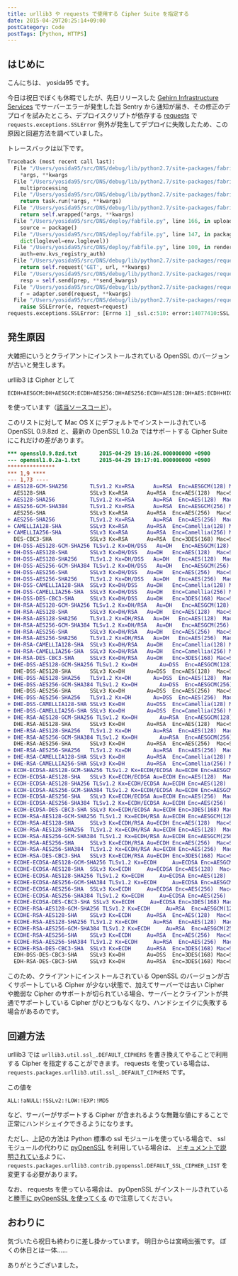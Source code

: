 ```yaml
---
title: urllib3 や requests で使用する Cipher Suite を指定する
date: 2015-04-29T20:25:14+09:00
postCategory: Code
postTags: [Python, HTTPS]
---
```


## はじめに

こんにちは、 yosida95 です。

今日は祝日でぼくも休暇でしたが、先日リリースした [Gehirn Infrastructure Services](https://www.gehirn.jp/gis/) でサーバーエラーが発生した旨 Sentry から通知が届き、その修正のデプロイを試みたところ、デプロイスクリプトが依存する [requests](https://pypi.python.org/pypi/requests) で `requests.exceptions.SSLError` 例外が発生してデプロイに失敗したため、この原因と回避方法を調べていました。

トレースバックは以下です。

```python
Traceback (most recent call last):
  File "/Users/yosida95/src/DNS/debug/lib/python2.7/site-packages/fabric/main.py", line 743, in main
    *args, **kwargs
  File "/Users/yosida95/src/DNS/debug/lib/python2.7/site-packages/fabric/tasks.py", line 384, in execute
    multiprocessing
  File "/Users/yosida95/src/DNS/debug/lib/python2.7/site-packages/fabric/tasks.py", line 274, in _execute
    return task.run(*args, **kwargs)
  File "/Users/yosida95/src/DNS/debug/lib/python2.7/site-packages/fabric/tasks.py", line 174, in run
    return self.wrapped(*args, **kwargs)
  File "/Users/yosida95/src/DNS/deploy/fabfile.py", line 166, in upload
    source = package()
  File "/Users/yosida95/src/DNS/deploy/fabfile.py", line 147, in package
    dict(loglevel=env.loglevel))
  File "/Users/yosida95/src/DNS/deploy/fabfile.py", line 100, in render_template
    auth=env.kvs_registry_auth)
  File "/Users/yosida95/src/DNS/debug/lib/python2.7/site-packages/requests/sessions.py", line 477, in get
    return self.request('GET', url, **kwargs)
  File "/Users/yosida95/src/DNS/debug/lib/python2.7/site-packages/requests/sessions.py", line 465, in request
    resp = self.send(prep, **send_kwargs)
  File "/Users/yosida95/src/DNS/debug/lib/python2.7/site-packages/requests/sessions.py", line 573, in send
    r = adapter.send(request, **kwargs)
  File "/Users/yosida95/src/DNS/debug/lib/python2.7/site-packages/requests/adapters.py", line 431, in send
    raise SSLError(e, request=request)
requests.exceptions.SSLError: [Errno 1] _ssl.c:510: error:14077410:SSL routines:SSL23_GET_SERVER_HELLO:sslv3 alert handshake failure
```

## 発生原因

大雑把にいうとクライアントにインストールされている OpenSSL のバージョンが古いと発生します。

urllib3 は Cipher として

```plain
ECDH+AESGCM:DH+AESGCM:ECDH+AES256:DH+AES256:ECDH+AES128:DH+AES:ECDH+HIGH:DH+HIGH:ECDH+3DES:DH+3DES:RSA+AESGCM:RSA+AES:RSA+HIGH:RSA+3DES:!aNULL:!eNULL:!MD5
```

を使っています（[該当ソースコード](https://github.com/shazow/urllib3/blob/91090230697dd0b301588344573cbaffde015f79/urllib3/util/ssl_.py#L41-L45)）。

このリストに対して Mac OS X にデフォルトでインストールされている OpenSSL 0.9.8zd と、最新の OpenSSL 1.0.2a ではサポートする Cipher Suite にこれだけの差があります。

```diff
*** openssl0.9.8zd.txt       2015-04-29 19:16:26.000000000 +0900
--- openssl1.0.2a-1.txt      2015-04-29 19:17:01.000000000 +0900
***************
*** 1,9 ****
--- 1,73 ----
+ AES128-GCM-SHA256       TLSv1.2 Kx=RSA      Au=RSA  Enc=AESGCM(128) Mac=AEAD
  AES128-SHA              SSLv3 Kx=RSA      Au=RSA  Enc=AES(128)  Mac=SHA1
+ AES128-SHA256           TLSv1.2 Kx=RSA      Au=RSA  Enc=AES(128)  Mac=SHA256
+ AES256-GCM-SHA384       TLSv1.2 Kx=RSA      Au=RSA  Enc=AESGCM(256) Mac=AEAD
  AES256-SHA              SSLv3 Kx=RSA      Au=RSA  Enc=AES(256)  Mac=SHA1
+ AES256-SHA256           TLSv1.2 Kx=RSA      Au=RSA  Enc=AES(256)  Mac=SHA256
+ CAMELLIA128-SHA         SSLv3 Kx=RSA      Au=RSA  Enc=Camellia(128) Mac=SHA1
+ CAMELLIA256-SHA         SSLv3 Kx=RSA      Au=RSA  Enc=Camellia(256) Mac=SHA1
  DES-CBC3-SHA            SSLv3 Kx=RSA      Au=RSA  Enc=3DES(168) Mac=SHA1
+ DH-DSS-AES128-GCM-SHA256 TLSv1.2 Kx=DH/DSS   Au=DH   Enc=AESGCM(128) Mac=AEAD
+ DH-DSS-AES128-SHA       SSLv3 Kx=DH/DSS   Au=DH   Enc=AES(128)  Mac=SHA1
+ DH-DSS-AES128-SHA256    TLSv1.2 Kx=DH/DSS   Au=DH   Enc=AES(128)  Mac=SHA256
+ DH-DSS-AES256-GCM-SHA384 TLSv1.2 Kx=DH/DSS   Au=DH   Enc=AESGCM(256) Mac=AEAD
+ DH-DSS-AES256-SHA       SSLv3 Kx=DH/DSS   Au=DH   Enc=AES(256)  Mac=SHA1
+ DH-DSS-AES256-SHA256    TLSv1.2 Kx=DH/DSS   Au=DH   Enc=AES(256)  Mac=SHA256
+ DH-DSS-CAMELLIA128-SHA  SSLv3 Kx=DH/DSS   Au=DH   Enc=Camellia(128) Mac=SHA1
+ DH-DSS-CAMELLIA256-SHA  SSLv3 Kx=DH/DSS   Au=DH   Enc=Camellia(256) Mac=SHA1
+ DH-DSS-DES-CBC3-SHA     SSLv3 Kx=DH/DSS   Au=DH   Enc=3DES(168) Mac=SHA1
+ DH-RSA-AES128-GCM-SHA256 TLSv1.2 Kx=DH/RSA   Au=DH   Enc=AESGCM(128) Mac=AEAD
+ DH-RSA-AES128-SHA       SSLv3 Kx=DH/RSA   Au=DH   Enc=AES(128)  Mac=SHA1
+ DH-RSA-AES128-SHA256    TLSv1.2 Kx=DH/RSA   Au=DH   Enc=AES(128)  Mac=SHA256
+ DH-RSA-AES256-GCM-SHA384 TLSv1.2 Kx=DH/RSA   Au=DH   Enc=AESGCM(256) Mac=AEAD
+ DH-RSA-AES256-SHA       SSLv3 Kx=DH/RSA   Au=DH   Enc=AES(256)  Mac=SHA1
+ DH-RSA-AES256-SHA256    TLSv1.2 Kx=DH/RSA   Au=DH   Enc=AES(256)  Mac=SHA256
+ DH-RSA-CAMELLIA128-SHA  SSLv3 Kx=DH/RSA   Au=DH   Enc=Camellia(128) Mac=SHA1
+ DH-RSA-CAMELLIA256-SHA  SSLv3 Kx=DH/RSA   Au=DH   Enc=Camellia(256) Mac=SHA1
+ DH-RSA-DES-CBC3-SHA     SSLv3 Kx=DH/RSA   Au=DH   Enc=3DES(168) Mac=SHA1
+ DHE-DSS-AES128-GCM-SHA256 TLSv1.2 Kx=DH       Au=DSS  Enc=AESGCM(128) Mac=AEAD
  DHE-DSS-AES128-SHA      SSLv3 Kx=DH       Au=DSS  Enc=AES(128)  Mac=SHA1
+ DHE-DSS-AES128-SHA256   TLSv1.2 Kx=DH       Au=DSS  Enc=AES(128)  Mac=SHA256
+ DHE-DSS-AES256-GCM-SHA384 TLSv1.2 Kx=DH       Au=DSS  Enc=AESGCM(256) Mac=AEAD
  DHE-DSS-AES256-SHA      SSLv3 Kx=DH       Au=DSS  Enc=AES(256)  Mac=SHA1
+ DHE-DSS-AES256-SHA256   TLSv1.2 Kx=DH       Au=DSS  Enc=AES(256)  Mac=SHA256
+ DHE-DSS-CAMELLIA128-SHA SSLv3 Kx=DH       Au=DSS  Enc=Camellia(128) Mac=SHA1
+ DHE-DSS-CAMELLIA256-SHA SSLv3 Kx=DH       Au=DSS  Enc=Camellia(256) Mac=SHA1
+ DHE-RSA-AES128-GCM-SHA256 TLSv1.2 Kx=DH       Au=RSA  Enc=AESGCM(128) Mac=AEAD
  DHE-RSA-AES128-SHA      SSLv3 Kx=DH       Au=RSA  Enc=AES(128)  Mac=SHA1
+ DHE-RSA-AES128-SHA256   TLSv1.2 Kx=DH       Au=RSA  Enc=AES(128)  Mac=SHA256
+ DHE-RSA-AES256-GCM-SHA384 TLSv1.2 Kx=DH       Au=RSA  Enc=AESGCM(256) Mac=AEAD
  DHE-RSA-AES256-SHA      SSLv3 Kx=DH       Au=RSA  Enc=AES(256)  Mac=SHA1
+ DHE-RSA-AES256-SHA256   TLSv1.2 Kx=DH       Au=RSA  Enc=AES(256)  Mac=SHA256
+ DHE-RSA-CAMELLIA128-SHA SSLv3 Kx=DH       Au=RSA  Enc=Camellia(128) Mac=SHA1
+ DHE-RSA-CAMELLIA256-SHA SSLv3 Kx=DH       Au=RSA  Enc=Camellia(256) Mac=SHA1
+ ECDH-ECDSA-AES128-GCM-SHA256 TLSv1.2 Kx=ECDH/ECDSA Au=ECDH Enc=AESGCM(128) Mac=AEAD
+ ECDH-ECDSA-AES128-SHA   SSLv3 Kx=ECDH/ECDSA Au=ECDH Enc=AES(128)  Mac=SHA1
+ ECDH-ECDSA-AES128-SHA256 TLSv1.2 Kx=ECDH/ECDSA Au=ECDH Enc=AES(128)  Mac=SHA256
+ ECDH-ECDSA-AES256-GCM-SHA384 TLSv1.2 Kx=ECDH/ECDSA Au=ECDH Enc=AESGCM(256) Mac=AEAD
+ ECDH-ECDSA-AES256-SHA   SSLv3 Kx=ECDH/ECDSA Au=ECDH Enc=AES(256)  Mac=SHA1
+ ECDH-ECDSA-AES256-SHA384 TLSv1.2 Kx=ECDH/ECDSA Au=ECDH Enc=AES(256)  Mac=SHA384
+ ECDH-ECDSA-DES-CBC3-SHA SSLv3 Kx=ECDH/ECDSA Au=ECDH Enc=3DES(168) Mac=SHA1
+ ECDH-RSA-AES128-GCM-SHA256 TLSv1.2 Kx=ECDH/RSA Au=ECDH Enc=AESGCM(128) Mac=AEAD
+ ECDH-RSA-AES128-SHA     SSLv3 Kx=ECDH/RSA Au=ECDH Enc=AES(128)  Mac=SHA1
+ ECDH-RSA-AES128-SHA256  TLSv1.2 Kx=ECDH/RSA Au=ECDH Enc=AES(128)  Mac=SHA256
+ ECDH-RSA-AES256-GCM-SHA384 TLSv1.2 Kx=ECDH/RSA Au=ECDH Enc=AESGCM(256) Mac=AEAD
+ ECDH-RSA-AES256-SHA     SSLv3 Kx=ECDH/RSA Au=ECDH Enc=AES(256)  Mac=SHA1
+ ECDH-RSA-AES256-SHA384  TLSv1.2 Kx=ECDH/RSA Au=ECDH Enc=AES(256)  Mac=SHA384
+ ECDH-RSA-DES-CBC3-SHA   SSLv3 Kx=ECDH/RSA Au=ECDH Enc=3DES(168) Mac=SHA1
+ ECDHE-ECDSA-AES128-GCM-SHA256 TLSv1.2 Kx=ECDH     Au=ECDSA Enc=AESGCM(128) Mac=AEAD
+ ECDHE-ECDSA-AES128-SHA  SSLv3 Kx=ECDH     Au=ECDSA Enc=AES(128)  Mac=SHA1
+ ECDHE-ECDSA-AES128-SHA256 TLSv1.2 Kx=ECDH     Au=ECDSA Enc=AES(128)  Mac=SHA256
+ ECDHE-ECDSA-AES256-GCM-SHA384 TLSv1.2 Kx=ECDH     Au=ECDSA Enc=AESGCM(256) Mac=AEAD
+ ECDHE-ECDSA-AES256-SHA  SSLv3 Kx=ECDH     Au=ECDSA Enc=AES(256)  Mac=SHA1
+ ECDHE-ECDSA-AES256-SHA384 TLSv1.2 Kx=ECDH     Au=ECDSA Enc=AES(256)  Mac=SHA384
+ ECDHE-ECDSA-DES-CBC3-SHA SSLv3 Kx=ECDH     Au=ECDSA Enc=3DES(168) Mac=SHA1
+ ECDHE-RSA-AES128-GCM-SHA256 TLSv1.2 Kx=ECDH     Au=RSA  Enc=AESGCM(128) Mac=AEAD
+ ECDHE-RSA-AES128-SHA    SSLv3 Kx=ECDH     Au=RSA  Enc=AES(128)  Mac=SHA1
+ ECDHE-RSA-AES128-SHA256 TLSv1.2 Kx=ECDH     Au=RSA  Enc=AES(128)  Mac=SHA256
+ ECDHE-RSA-AES256-GCM-SHA384 TLSv1.2 Kx=ECDH     Au=RSA  Enc=AESGCM(256) Mac=AEAD
+ ECDHE-RSA-AES256-SHA    SSLv3 Kx=ECDH     Au=RSA  Enc=AES(256)  Mac=SHA1
+ ECDHE-RSA-AES256-SHA384 TLSv1.2 Kx=ECDH     Au=RSA  Enc=AES(256)  Mac=SHA384
+ ECDHE-RSA-DES-CBC3-SHA  SSLv3 Kx=ECDH     Au=RSA  Enc=3DES(168) Mac=SHA1
  EDH-DSS-DES-CBC3-SHA    SSLv3 Kx=DH       Au=DSS  Enc=3DES(168) Mac=SHA1
  EDH-RSA-DES-CBC3-SHA    SSLv3 Kx=DH       Au=RSA  Enc=3DES(168) Mac=SHA1
```

このため、クライアントにインストールされている OpenSSL のバージョンが古くサポートしている Cipher が少ない状態で、加えてサーバーでは古い Cipher や脆弱な Cipher のサポートが切られている場合、サーバーとクライアントが共通でサポートしている Cipher がひとつもなくなり、ハンドシェイクに失敗する場合があるのです。

## 回避方法

urllib3 では `urllib3.util.ssl_.DEFAULT_CIPHERS` を書き換えてやることで利用する Cipher を指定することができます。
requests を使っている場合は、 `requests.packages.urllib3.util.ssl_.DEFAULT_CIPHERS` です。

この値を

```plain
ALL:!aNULL:!SSLv2:!LOW:!EXP:!MD5
```

など、サーバーがサポートする Cipher が含まれるような無難な値にすることで正常にハンドシェイクできるようになります。

ただし、上記の方法は Python 標準の ssl モジュールを使っている場合で、 ssl モジュールの代わりに [pyOpenSSL](https://pypi.python.org/pypi/pyOpenSSL) を利用している場合は、 [ドキュメントで説明されている](https://urllib3.readthedocs.org/en/latest/contrib.html#module-urllib3.contrib.pyopenssl)ように、 `requests.packages.urllib3.contrib.pyopenssl.DEFAULT_SSL_CIPHER_LIST` を変更する必要があります。

なお、 requests を使っている場合は、 pyOpenSSL がインストールされていると[勝手に pyOpenSSL を使ってくる](https://github.com/kennethreitz/requests/blob/cfb9e66b04136f014412a8d638b2d69603557c1d/requests/__init__.py#L51-L56) ので注意してください。

## おわりに

気づいたら祝日も終わりに差し掛かっています。
明日からは宮崎出張です。
ぼくの休日とは一体……

ありがとうございました。
